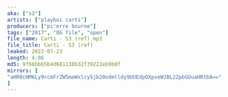 ```yaml
---
aka: ["s3"]
artists: ["playboi carti"]
producers: ["pi'erre bourne"]
tags: ["2017", "OG file", "open"]
file_name: Carti - S3 (ref).mp3
file_title: Carti - S3 (ref)
leaked: 2022-07-23
length: 4:06
md5: 9f66bb65b4d681138b32f39222eb9b0f
mirrors: [
"aHR0cHM6Ly9rcmFrZW5maWxlcy5jb20vdmlldy9UUEdpOXpveWJBL2ZpbGUuaHRtbA=="
]
---
```

